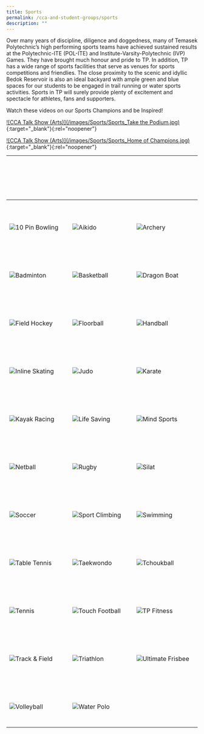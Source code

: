 ```yaml
---
title: Sports
permalink: /cca-and-student-groups/sports
description: ""
---
```

Over many years of discipline, diligence and doggedness, many of Temasek Polytechnic’s high performing sports teams have achieved sustained results at the Polytechnic-ITE (POL-ITE) and Institute-Varsity-Polytechnic (IVP) Games. They have brought much honour and pride to TP. In addition, TP has a wide range of sports facilities that serve as venues for sports competitions and friendlies. The close proximity to the scenic and idyllic Bedok Reservoir is also an ideal backyard with ample green and blue spaces for our students to be engaged in trail running or water sports activities. Sports in TP will surely provide plenty of excitement and spectacle for athletes, fans and supporters.

Watch these videos on our Sports Champions and be Inspired!

[![CCA Talk Show (Arts)](/images/Sports/Sports_Take the Podium.jpg)](https://www.youtube.com/watch?v=KR5fxA9nfJg){:target="_blank"}{:rel="noopener"}

[![CCA Talk Show (Arts)](/images/Sports/Sports_Home of Champions.jpg)](https://www.youtube.com/watch?v=nW7-AL2YaCo){:target="_blank"}{:rel="noopener"}

___

<div>
    <table>
        <tr>
            <td style="max-width:33%; vertical-align:bottom; border:none"><br>
                <a href="/sports/10-pin-bowling/" style="text-decoration: none">
                    <image src="/images/Sports/BOWLING_button-01.png" style="display:block;margin-left:auto;margin-right:auto;" alt="10 Pin Bowling">
                    </image>
                </a>
            </td>
            <td style="max-width:33%; vertical-align:bottom; border:none"><br>
                <a href="/sports/aikido/" style="text-decoration: none">
                    <image src="/images/Sports/AIKIDO_button-01.png" style="display:block;margin-left:auto;margin-right:auto;" alt="Aikido">
                    </image>
                </a>
            </td>
            <td style="max-width:33%; vertical-align:bottom; border:none"><br>
                <a href="/sports/archery/" style="text-decoration: none">
                    <image src="/images/Sports/ARCHERY_button-01.png" style="display:block;margin-left:auto;margin-right:auto;" alt="Archery">
                    </image>
                </a>
            </td>
        </tr>
        <tr>
            <td style="max-width:33%; vertical-align:bottom; border:none"><br>
                <a href="/sports/badminton/" style="text-decoration: none">
                    <image src="/images/Sports/BADMINTON_button-01.png" style="display:block;margin-left:auto;margin-right:auto;" alt="Badminton">
                    </image>
                </a>
            </td>
            <td style="max-width:33%; vertical-align:bottom; border:none"><br>
                <a href="/sports/basketball/" style="text-decoration: none">
                    <image src="/images/Sports/BASKETBALL_button-01.png" style="display:block;margin-left:auto;margin-right:auto;" alt="Basketball">
                    </image>
                </a>
            </td>
            <td style="max-width:33%; vertical-align:bottom; border:none"><br>
                <a href="/sports/dragon-boat/" style="text-decoration: none">
                    <image src="/images/Sports/DRAGONBOAT_button-01.png" style="display:block;margin-left:auto;margin-right:auto;" alt="Dragon Boat">
                    </image>
                </a>
            </td>
        </tr>
        <tr>
            <td style="max-width:33%; vertical-align:bottom; border:none"><br>
                <a href="/sports/field-hockey/" style="text-decoration: none">
                    <image src="/images/Sports/FIELD HOCKEY_button-01.png" style="display:block;margin-left:auto;margin-right:auto;" alt="Field Hockey">
                    </image>
                </a>
            </td>
            <td style="max-width:33%; vertical-align:bottom; border:none"><br>
                <a href="/sports/floorball/" style="text-decoration: none">
                    <image src="/images/Sports/FLOORBALL_button-01.png" style="display:block;margin-left:auto;margin-right:auto;" alt="Floorball">
                    </image>
                </a>
            </td>
            <td style="max-width:33%; vertical-align:bottom; border:none"><br>
                <a href="/sports/handball/" style="text-decoration: none">
                    <image src="/images/Sports/HANDBALL_button-01.png" style="display:block;margin-left:auto;margin-right:auto;" alt="Handball">
                    </image>
                </a>
            </td>
        </tr>
        <tr>
            <td style="max-width:33%; vertical-align:bottom; border:none"><br>
                <a href="/sports/inline-skating/" style="text-decoration: none">
                    <image src="/images/Sports/INLINE SKATING_button-01.png" style="display:block;margin-left:auto;margin-right:auto;" alt="Inline Skating">
                    </image>
                </a>
            </td>
            <td style="max-width:33%; vertical-align:bottom; border:none"><br>
                <a href="/sports/judo/" style="text-decoration: none">
                    <image src="/images/Sports/JUDO_button-01.png" style="display:block;margin-left:auto;margin-right:auto;" alt="Judo">
                    </image>
                </a>
            </td>
            <td style="max-width:33%; vertical-align:bottom; border:none"><br>
                <a href="/sports/karate/" style="text-decoration: none">
                    <image src="/images/Sports/KARATE_button-01.png" style="display:block;margin-left:auto;margin-right:auto;" alt="Karate">
                    </image>
                </a>
            </td>
        </tr>
        <tr>
            <td style="max-width:33%; vertical-align:bottom; border:none"><br>
                <a href="/sports/kayak-racing/" style="text-decoration: none">
                    <image src="/images/Sports/KAYAK RACING_button-01.png" style="display:block;margin-left:auto;margin-right:auto;" alt="Kayak Racing">
                    </image>
                </a>
            </td>
            <td style="max-width:33%; vertical-align:bottom; border:none"><br>
                <a href="/sports/life-saving/" style="text-decoration: none">
                    <image src="/images/Sports/LIFE SAVING_button-01.png" style="display:block;margin-left:auto;margin-right:auto;" alt="Life Saving">
                    </image>
                </a>
            </td>
            <td style="max-width:33%; vertical-align:bottom; border:none"><br>
                <a href="/sports/mind-sports/" style="text-decoration: none">
                    <image src="/images/Sports/MIND SPORTS_button-01.png" style="display:block;margin-left:auto;margin-right:auto;" alt="Mind Sports">
                    </image>
                </a>
            </td>
        </tr>
        <tr>
            <td style="max-width:33%; vertical-align:bottom; border:none"><br>
                <a href="/sports/netball/" style="text-decoration: none">
                    <image src="/images/Sports/NETBALL_button-01.png" style="display:block;margin-left:auto;margin-right:auto;" alt="Netball">
                    </image>
                </a>
            </td>
            <td style="max-width:33%; vertical-align:bottom; border:none"><br>
                <a href="/sports/rugby/" style="text-decoration: none">
                    <image src="/images/Sports/RUGBY_button-01.png" style="display:block;margin-left:auto;margin-right:auto;" alt="Rugby">
                    </image>
                </a>
            </td>
            <td style="max-width:33%; vertical-align:bottom; border:none"><br>
                <a href="/sports/silat/" style="text-decoration: none">
                    <image src="/images/Sports/SILAT_button-01.png" style="display:block;margin-left:auto;margin-right:auto;" alt="Silat">
                    </image>
                </a>
            </td>
        </tr>
        <tr>
            <td style="max-width:33%; vertical-align:bottom; border:none"><br>
                <a href="/sports/soccer/" style="text-decoration: none">
                    <image src="/images/Sports/SOCCER_button-01.png" style="display:block;margin-left:auto;margin-right:auto;" alt="Soccer">
                    </image>
                </a>
            </td>
            <td style="max-width:33%; vertical-align:bottom; border:none"><br>
                <a href="/sports/sport-climbing/" style="text-decoration: none">
                    <image src="/images/Sports/SPORT CLIMBING_button-01.png" style="display:block;margin-left:auto;margin-right:auto;" alt="Sport Climbing">
                    </image>
                </a>
            </td>
            <td style="max-width:33%; vertical-align:bottom; border:none"><br>
                <a href="/sports/swimming/" style="text-decoration: none">
                    <image src="/images/Sports/SWIMMING_button-01.png" style="display:block;margin-left:auto;margin-right:auto;" alt="Swimming">
                    </image>
                </a>
            </td>
        </tr>
        <tr>
            <td style="max-width:33%; vertical-align:bottom; border:none"><br>
                <a href="/sports/table-tennis/" style="text-decoration: none">
                    <image src="/images/Sports/TABLE TENNIS_button-01.png" style="display:block;margin-left:auto;margin-right:auto;" alt="Table Tennis">
                    </image>
                </a>
            </td>
            <td style="max-width:33%; vertical-align:bottom; border:none"><br>
                <a href="/sports/taekwondo/" style="text-decoration: none">
                    <image src="/images/Sports/TAEKWONDO_button-01.png" style="display:block;margin-left:auto;margin-right:auto;" alt="Taekwondo">
                    </image>
                </a>
            </td>
            <td style="max-width:33%; vertical-align:bottom; border:none"><br>
                <a href="/sports/tchoukball/" style="text-decoration: none">
                    <image src="/images/Sports/TCHOUKBALL_button-01.png" style="display:block;margin-left:auto;margin-right:auto;" alt="Tchoukball">
                    </image>
                </a>
            </td>
        </tr>
        <tr>
            <td style="max-width:33%; vertical-align:bottom; border:none"><br>
                <a href="/sports/tennis/" style="text-decoration: none">
                    <image src="/images/Sports/TENNIS_button-01.png" style="display:block;margin-left:auto;margin-right:auto;" alt="Tennis">
                    </image>
                </a>
            </td>
            <td style="max-width:33%; vertical-align:bottom; border:none"><br>
                <a href="/sports/touch-football/" style="text-decoration: none">
                    <image src="/images/Sports/TOUCH FOOTBALL_button-01.png" style="display:block;margin-left:auto;margin-right:auto;" alt="Touch Football">
                    </image>
                </a>
            </td>
            <td style="max-width:33%; vertical-align:bottom; border:none"><br>
                <a href="/sports/tp-fitness/" style="text-decoration: none">
                    <image src="/images/Sports/TP FITNESS_button-01.png" style="display:block;margin-left:auto;margin-right:auto;" alt="TP Fitness">
                    </image>
                </a>
            </td>
        </tr>
        <tr>
            <td style="max-width:33%; vertical-align:bottom; border:none"><br>
                <a href="/sports/track-and-field/" style="text-decoration: none">
                    <image src="/images/Sports/TRACK & FIELD_button-01.png" style="display:block;margin-left:auto;margin-right:auto;" alt="Track & Field">
                    </image>
                </a>
            </td>
            <td style="max-width:33%; vertical-align:bottom; border:none"><br>
                <a href="/sports/triathlon/" style="text-decoration: none">
                    <image src="/images/Sports/TRIATHLON_button-01.png" style="display:block;margin-left:auto;margin-right:auto;" alt="Triathlon">
                    </image>
                </a>
            </td>
            <td style="max-width:33%; vertical-align:bottom; border:none"><br>
                <a href="/sports/ultimate-frisbee/" style="text-decoration: none">
                    <image src="/images/Sports/ULTIMATE FRISBEE_button-01.png" style="display:block;margin-left:auto;margin-right:auto;" alt="Ultimate Frisbee">
                    </image>
                </a>
            </td>
        </tr>
        <tr>
            <td style="max-width:33%; vertical-align:bottom; border:none"><br>
                <a href="/sports/volleyball/" style="text-decoration: none">
                    <image src="/images/Sports/VOLLEYBALL_button-01.png" style="display:block;margin-left:auto;margin-right:auto;" alt="Volleyball">
                    </image>
                </a>
            </td>
            <td style="max-width:33%; vertical-align:bottom; border:none"><br>
                <a href="/sports/water-polo/" style="text-decoration: none">
                    <image src="/images/Sports/WATER POLO_button-01.png" style="display:block;margin-left:auto;margin-right:auto;" alt="Water Polo">
                    </image>
                </a>
            </td>
        </tr>
    </table>
</div>